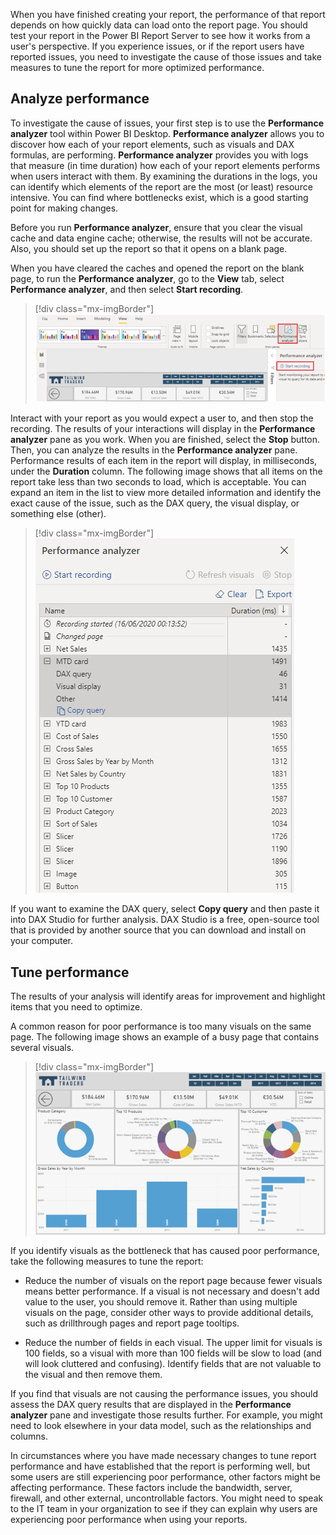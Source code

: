 When you have finished creating your report, the performance of that report depends on how quickly data can load onto the report page. You should test your report in the Power BI Report Server to see how it works from a user's perspective. If you experience issues, or if the report users have reported issues, you need to investigate the cause of those issues and take measures to tune the report for more optimized performance.

## Analyze performance

To investigate the cause of issues, your first step is to use the **Performance analyzer** tool within Power BI Desktop. **Performance analyzer** allows you to discover how each of your report elements, such as visuals and DAX formulas, are performing. **Performance analyzer** provides you with logs that measure (in time duration) how each of your report elements performs when users interact with them. By examining the durations in the logs, you can identify which elements of the report are the most (or least) resource intensive. You can find where bottlenecks exist, which is a good starting point for making changes.

Before you run **Performance analyzer**, ensure that you clear the visual cache and data engine cache; otherwise, the results will not be accurate. Also, you should set up the report so that it opens on a blank page.

When you have cleared the caches and opened the report on the blank page, to run the **Performance analyzer**, go to the **View** tab, select **Performance analyzer**, and then select **Start recording**. 

> [!div class="mx-imgBorder"]
> [![Run performance analyzer](../media/11-run-performance-analyzer-ssm.png)](../media/11-run-performance-analyzer-ssm.png#lightbox)

Interact with your report as you would expect a user to, and then stop the recording. The results of your interactions will display in the **Performance analyzer** pane as you work. When you are finished, select the **Stop** button. Then, you can analyze the results in the **Performance analyzer** pane. Performance results of each item in the report will display, in milliseconds, under the **Duration** column. The following image shows that all items on the report take less than two seconds to load, which is acceptable. You can expand an item in the list to view more detailed information and identify the exact cause of the issue, such as the DAX query, the visual display, or something else (other).

> [!div class="mx-imgBorder"]
> [![Performance analyzer results](../media/11-performance-analyzer-results-ss.png)](../media/11-performance-analyzer-results-ss.png#lightbox)

If you want to examine the DAX query, select **Copy query** and then paste it into DAX Studio for further analysis. DAX Studio is a free, open-source tool that is provided by another source that you can download and install on your computer.

## Tune performance

The results of your analysis will identify areas for improvement and highlight items that you need to optimize.

A common reason for poor performance is too many visuals on the same page. The following image shows an example of a busy page that contains several visuals.

> [!div class="mx-imgBorder"]
> [![Too many visuals on a report page](../media/11-too-many-visuals-report-page-ss.png)](../media/11-too-many-visuals-report-page-ss.png#lightbox)

If you identify visuals as the bottleneck that has caused poor performance, take the following measures to tune the report:

-   Reduce the number of visuals on the report page because fewer visuals means better performance. If a visual is not necessary and doesn't add value to the user, you should remove it. Rather than using multiple visuals on the page, consider other ways to provide additional details, such as drillthrough pages and report page tooltips.

-   Reduce the number of fields in each visual. The upper limit for visuals is 100 fields, so a visual with more than 100 fields will be slow to load (and will look cluttered and confusing). Identify fields that are not valuable to the visual and then remove them.

If you find that visuals are not causing the performance issues, you should assess the DAX query results that are displayed in the **Performance analyzer** pane and investigate those results further. For example, you might need to look elsewhere in your data model, such as the relationships and columns.

In circumstances where you have made necessary changes to tune report performance and have established that the report is performing well, but some users are still experiencing poor performance, other factors might be affecting performance. These factors include the bandwidth, server, firewall, and other external, uncontrollable factors. You might need to speak to the IT team in your organization to see if they can explain why users are experiencing poor performance when using your reports.
